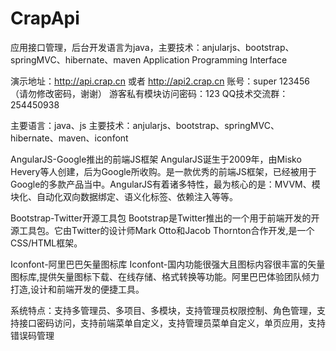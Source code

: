 # CrapApi
应用接口管理，后台开发语言为java，主要技术：anjularjs、bootstrap、springMVC、hibernate、maven
Application Programming Interface

演示地址：http://api.crap.cn  或者 http://api2.crap.cn
账号：super 123456 （请勿修改密码，谢谢）
游客私有模块访问密码：123
QQ技术交流群：254450938

主要语言：java、js
主要技术：anjularjs、bootstrap、springMVC、hibernate、maven、iconfont

AngularJS-Google推出的前端JS框架
AngularJS诞生于2009年，由Misko Hevery等人创建，后为Google所收购。是一款优秀的前端JS框架，已经被用于Google的多款产品当中。AngularJS有着诸多特性，最为核心的是：MVVM、模块化、自动化双向数据绑定、语义化标签、依赖注入等等。

Bootstrap-Twitter开源工具包
Bootstrap是Twitter推出的一个用于前端开发的开源工具包。它由Twitter的设计师Mark Otto和Jacob Thornton合作开发,是一个CSS/HTML框架。

Iconfont-阿里巴巴矢量图标库
Iconfont-国内功能很强大且图标内容很丰富的矢量图标库,提供矢量图标下载、在线存储、格式转换等功能。阿里巴巴体验团队倾力打造,设计和前端开发的便捷工具。

系统特点：支持多管理员、多项目、多模块，支持管理员权限控制、角色管理，支持接口密码访问，支持前端菜单自定义，支持管理员菜单自定义，单页应用，支持错误码管理









